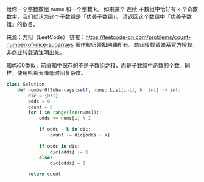 给你一个整数数组 nums 和一个整数 k。
如果某个 连续 子数组中恰好有 k 个奇数数字，我们就认为这个子数组是「优美子数组」。
请返回这个数组中「优美子数组」的数目。

来源：力扣（LeetCode）
链接：https://leetcode-cn.com/problems/count-number-of-nice-subarrays
著作权归领扣网络所有。商业转载请联系官方授权，非商业转载请注明出处。

和#560类似，前缀和中保存的不是子数组之和，而是子数组中奇数的个数。同样，使用哈希表降低时间复杂度。
```python
class Solution:
    def numberOfSubarrays(self, nums: List[int], k: int) -> int:
        dic = {0:1}
        odds = 0
        count = 0
        for i in range(len(nums)):
            odds += nums[i] % 2

            if odds - k in dic:
                count += dic[odds - k]
            
            if odds in dic:
                dic[odds] += 1
            else:
                dic[odds] = 1

        return count 
```
